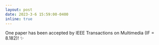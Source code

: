 ```yaml
---
layout: post
date: 2023-3-6 15:59:00-0400
inline: true
---
```


One paper has been accepted by IEEE Transactions on Multimedia (IF = 8.182)! :sparkles:
